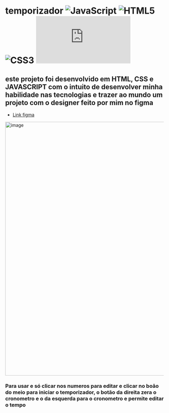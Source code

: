# temporizador  ![JavaScript](https://img.shields.io/badge/javascript-%23323330.svg?style=for-the-badge&logo=javascript&logoColor=%23F7DF1E)	![HTML5](https://img.shields.io/badge/html5-%23E34F26.svg?style=for-the-badge&logo=html5&logoColor=white) ![CSS3](https://img.shields.io/badge/css3-%231572B6.svg?style=for-the-badge&logo=css3&logoColor=white)  [![GitHub license](https://badgen.net/github/license/Naereen/Strapdown.js)](https://github.com/Naereen/StrapDown.js/blob/master/LICENSE)


## este projeto foi desenvolvido em HTML, CSS e JAVASCRIPT com o intuito de desenvolver minha habilidade nas tecnologias e trazer ao mundo um projeto com o designer feito por mim no figma


- [Link figma](https://www.figma.com/design/Ghgzhlmo2wcSjj8Cag1Pvz/temporizador?node-id=1-2&t=wvEVDba0FL4PxUb0-1)

<img width="1136" height="804" alt="image" src="https://github.com/user-attachments/assets/7fc3b0d8-d8c4-4919-9496-8a6714bab8eb" />

### Para usar e só clicar nos numeros para editar e clicar no boão do meio para iniciar o temporizador, o botão da direita zera o cronometro e o da esquerda para o cronometro e permite editar o tempo
